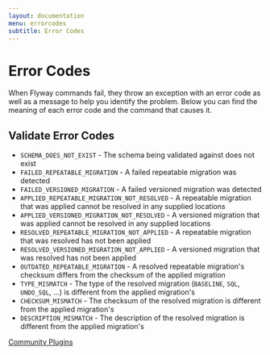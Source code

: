 ```yaml
---
layout: documentation
menu: errorcodes
subtitle: Error Codes
---
```


# Error Codes

When Flyway commands fail, they throw an exception with an error code as well as a message to help you identify the problem. Below you can find the meaning of each error code and the command that causes it.

## Validate Error Codes
- `SCHEMA_DOES_NOT_EXIST` - The schema being validated against does not exist
- `FAILED_REPEATABLE_MIGRATION` - A failed repeatable migration was detected
- `FAILED_VERSIONED_MIGRATION` - A failed versioned migration was detected
- `APPLIED_REPEATABLE_MIGRATION_NOT_RESOLVED` - A repeatable migration that was applied cannot be resolved in any supplied locations
- `APPLIED_VERSIONED_MIGRATION_NOT_RESOLVED` - A versioned migration that was applied cannot be resolved in any supplied locations
- `RESOLVED_REPEATABLE_MIGRATION_NOT_APPLIED` - A repeatable migration that was resolved has not been applied
- `RESOLVED_VERSIONED_MIGRATION_NOT_APPLIED` - A versioned migration that was resolved has not been applied
- `OUTDATED_REPEATABLE_MIGRATION` - A resolved repeatable migration's checksum differs from the checksum of the applied migration
- `TYPE_MISMATCH` - The type of the resolved migration (`BASELINE`, `SQL`, `UNDO_SQL`, ...) is different from the applied migration's
- `CHECKSUM_MISMATCH` - The checksum of the resolved migration is different from the applied migration's
- `DESCRIPTION_MISMATCH` - The description of the resolved migration is different from the applied migration's

<p class="next-steps">
    <a class="btn btn-primary" href="/documentation/usage/plugins">Community Plugins<i class="fa fa-arrow-right"></i></a>
</p>
